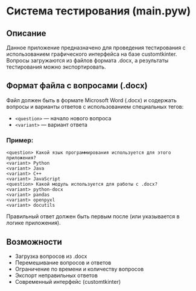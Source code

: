 # Система тестирования (main.pyw)

## Описание

Данное приложение предназначено для проведения тестирования с использованием графического интерфейса на базе customtkinter. Вопросы загружаются из файлов формата .docx, а результаты тестирования можно экспортировать.

## Формат файла с вопросами (.docx)

Файл должен быть в формате Microsoft Word (.docx) и содержать вопросы и варианты ответов с использованием специальных тегов:

- `<question>` — начало нового вопроса
- `<variant>` — вариант ответа

### Пример:
```
<question> Какой язык программирования используется для этого приложения?
<variant> Python
<variant> Java
<variant> C++
<variant> JavaScript
<question> Какой модуль используется для работы с .docx?
<variant> python-docx
<variant> pandas
<variant> openpyxl
<variant> docutils
```

Правильный ответ должен быть первым после <question> (или указывается в логике приложения).

## Возможности
- Загрузка вопросов из .docx
- Перемешивание вопросов и ответов
- Ограничение по времени и количеству вопросов
- Экспорт неправильных ответов
- Современный интерфейс (customtkinter)

